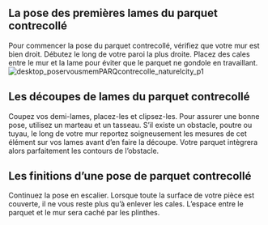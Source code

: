 ## La pose des premières lames du parquet contrecollé
Pour commencer la pose du parquet contrecollé, vérifiez que votre mur est bien droit. Débutez le long de votre paroi la plus droite. Placez des cales entre le mur et la lame pour éviter que le parquet ne gondole en travaillant.
![desktop_poservousmemPARQcontrecolle_naturelcity_p1](//statics.lapeyre.fr/img/contrib/2bdd4da300213b03/desktop_poservousmemPARQcontrecolle_naturelcity_p1.jpg)
##
## Les découpes de lames du parquet contrecollé
Coupez vos demi-lames, placez-les et clipsez-les. Pour assurer une bonne pose, utilisez un marteau et un tasseau.
S’il existe un obstacle, poutre ou tuyau, le long de votre mur reportez soigneusement les mesures de cet élément sur vos lames avant d’en faire la découpe. Votre parquet intègrera alors parfaitement les contours de l’obstacle.
## Les finitions d’une pose de parquet contrecollé
Continuez la pose en escalier. Lorsque toute la surface de votre pièce est couverte, il ne vous reste plus qu’à enlever les cales. L’espace entre le parquet et le mur sera caché par les plinthes.
